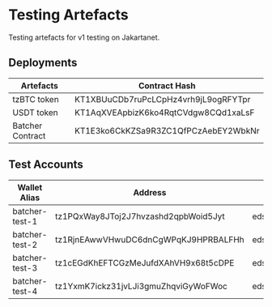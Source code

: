 # Testing Artefacts

Testing artefacts for v1 testing on Jakartanet.

## Deployments
| Artefacts | Contract Hash |
|--- | --- |
| tzBTC token | KT1XBUuCDb7ruPcLCpHz4vrh9jL9ogRFYTpr |
| USDT token | KT1AqXVEApbizK6ko4RqtCVdgw8CQd1xaLsF |
| Batcher Contract | KT1E3ko6CkKZSa9R3ZC1QfPCzAebEY2WbkNr |

## Test Accounts

| Wallet Alias | Address | PrivKey |
| --- | --- | --- |
| batcher-test-1 | tz1PQxWay8JToj2J7hvzashd2qpbWoid5Jyt | edskRt3d18P1gY7b954ZC24DHLvLogo8EV5F7ey6R2NtGpvzx4KVorsJuTkqxRQESJPB3d76bwqFcviUA94ByL21eghKtCGaAe |
| batcher-test-2 | tz1RjnEAwwVHwuDC6dnCgWPqKJ9HPRBALFHh | edskRh84jTBJjvBThDATPm2iY7SqcSdSFnRiajzbWrZm5kKwgmuKR7kAEFhgUpBjgfgm8V1QPGyePNFPzAqtS9vz6RipMPtizg |
| batcher-test-3 | tz1cEGdKhEFTCGzMeJufdXAhVH9x68t5cDPE | edskS6S6nycad92HwxgsgJ8JJu4qLF8f2TwBZcNc7mBDehTnY6NtrbCC9RyajNrjfL25Lq3K5dZwevYLeXGgC7pBz5G8LgHciT |
| batcher-test-4 | tz1YxmK7ickz31jvLJi3gmuZhqviGyWoFWoc | edskS1wd2Qdu4KT6r4BApQyDrc7pncHk9gKhtJNC1vKq8CmjKCHsDtonGAHpgPbQQm6i4MyLEzXo6Xz7iPaFm5CPHoTSAna8QS |


